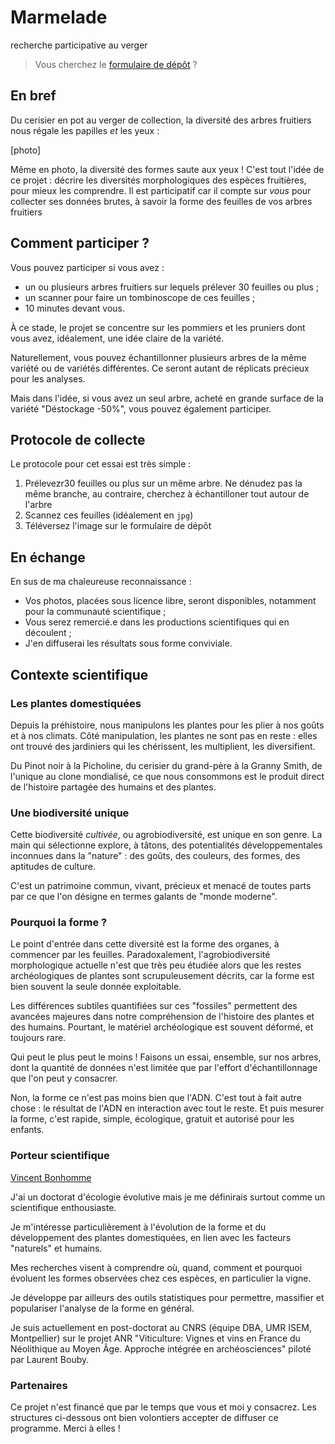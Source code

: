 # Marmelade
recherche participative au verger
> Vous cherchez le [formulaire de dépôt]() ?

## En bref
Du cerisier en pot au verger de collection, la diversité des arbres fruitiers nous régale les papilles _et_ les yeux :

[photo]

Même en photo, la diversité des formes saute aux yeux ! C'est tout l'idée de ce projet : décrire les diversités morphologiques des espèces fruitières, pour mieux les comprendre. Il est participatif car il compte sur _vous_ pour collecter ses données brutes, à savoir la forme des feuilles de vos arbres fruitiers

## Comment participer ?
Vous pouvez participer si vous avez :

* un ou plusieurs arbres fruitiers sur lequels prélever 30 feuilles ou plus ;
* un scanner pour faire un tombinoscope de ces feuilles ;
* 10 minutes devant vous.

À ce stade, le projet se concentre sur les pommiers et les pruniers dont vous avez, idéalement, une idée claire de la variété.

Naturellement, vous pouvez échantillonner plusieurs arbres de la même variété ou de variétés différentes. Ce seront autant de réplicats précieux pour les analyses.

Mais dans l'idée, si vous avez un seul arbre, acheté en grande surface de la variété "Déstockage -50%", vous pouvez également participer.

## Protocole de collecte
Le protocole pour cet essai est très simple :

1. Prélevezr30 feuilles ou plus sur un même arbre. Ne dénudez pas la même branche, au contraire, cherchez à échantilloner tout autour de l'arbre
2. Scannez ces feuilles (idéalement en `jpg`)
3. Téléversez l'image sur le formulaire de dépôt

## En échange
En sus de ma chaleureuse reconnaissance :

* Vos photos, placées sous licence libre, seront disponibles, notamment pour la communauté scientifique ;
* Vous serez remercié.e dans les productions scientifiques qui en découlent ;
* J'en diffuserai les résultats sous forme conviviale.

## Contexte scientifique

### Les plantes domestiquées
Depuis la préhistoire, nous manipulons les plantes pour les plier à nos goûts et à nos climats. Côté manipulation, les plantes ne sont pas en reste : elles ont trouvé des jardiniers qui les chérissent, les multiplient, les diversifient. 

Du Pinot noir à la Picholine, du cerisier du grand-père à la Granny Smith, de l'unique au clone mondialisé, ce que nous consommons est le produit direct de l'histoire partagée des humains et des plantes. 

### Une biodiversité unique
Cette biodiversité _cultivée_, ou agrobiodiversité, est unique en son genre. La main qui sélectionne explore, à tâtons, des potentialités développementales inconnues dans la "nature" : des goûts, des couleurs, des formes, des aptitudes de culture.

C'est un patrimoine commun, vivant, précieux et menacé de toutes parts par ce que l'on désigne en termes galants de "monde moderne".

### Pourquoi la forme ?
Le point d'entrée dans cette diversité est la forme des organes, à commencer par les feuilles. Paradoxalement, l'agrobiodiversité morphologique actuelle n'est que très peu étudiée alors que les restes archéologiques de plantes sont scrupuleusement décrits, car la forme est bien souvent la seule donnée exploitable.

Les différences subtiles quantifiées sur ces "fossiles"  permettent des avancées majeures dans notre compréhension de l'histoire des plantes et des humains. Pourtant, le matériel archéologique est souvent déformé, et toujours rare.

Qui peut le plus peut le moins ! Faisons un essai, ensemble, sur nos arbres, dont la quantité de données n'est limitée que par l'effort d'échantillonnage que l'on peut y consacrer.

Non, la forme ce n'est pas moins bien que l'ADN. C'est tout à fait autre chose : le résultat de l'ADN en interaction avec tout le reste. Et puis mesurer la forme, c'est rapide, simple, écologique, gratuit et autorisé pour les enfants.

### Porteur scientifique
[Vincent Bonhomme](http://www.vincentbonhomme.fr)

J'ai un doctorat d'écologie évolutive mais je me définirais surtout comme un scientifique enthousiaste. 

Je m'intéresse particulièrement à l'évolution de la forme et du développement des plantes domestiquées, en lien avec les facteurs "naturels" et humains.

Mes recherches visent à comprendre où, quand, comment et pourquoi évoluent les formes observées chez ces espèces, en particulier la vigne. 

Je développe par ailleurs des outils statistiques pour permettre, massifier et populariser l'analyse de la forme en général.

Je suis actuellement en post-doctorat au CNRS (équipe DBA, UMR ISEM, Montpellier) sur le projet ANR  "Viticulture: Vignes et vins en France du Néolithique au Moyen Âge. Approche intégrée en archéosciences" piloté par Laurent Bouby.

### Partenaires
Ce projet n'est financé que par le temps que vous et moi y consacrez.
Les structures ci-dessous ont bien volontiers accepter de diffuser ce programme. Merci à elles !
